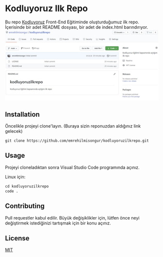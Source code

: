 # Kodluyoruz Ilk Repo
Bu repo [Kodluyoruz](https://www.kodluyoruz.org/) Front-End Eğitiminde oluşturduğumuz ilk repo. İçerisinde bir adet README dosyası, bir adet de index.html barındırıyor.
![](https://github.com/emrehilmisongur/kodluyoruzilkrepo/blob/main/IlkProjeGorsel-Kodluyoruz.org.JPG)
## Installation
Öncelikle projeyi clone'layın. (Buraya sizin reponuzdan aldığınız link gelecek)
```
git clone https://github.com/emrehilmisongur/kodluyoruzilkrepo.git
```
## Usage
Projeyi cloneladıktan sonra Visual Studio Code programında açınız.

Linux için:
```
cd kodluyoruzilkrepo
code .
```

## Contributing
Pull requestler kabul edilir. Büyük değişiklikler için, lütfen önce neyi değiştirmek istediğinizi tartışmak için bir konu açınız.

## License
[MIT](https://choosealicense.com/licenses/mit/)